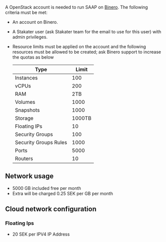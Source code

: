 
A OpenStack account is needed to run SAAP on [Binero](https://binero.com/en/). The following criteria must be met:

- An account on Binero.
- A Stakater user (ask Stakater team for the email to use for this user) with admin privileges.
- Resource limits must be applied on the account and the following resources must be allowed to be created; ask Binero support to increase the quotas as below

  | Type | Limit |
  |---|---|
  | Instances | 100 |
  | vCPUs | 200 |
  | RAM | 2TB |
  | Volumes | 1000 |
  | Snapshots | 1000 |
  | Storage | 1000TB |
  | Floating IPs | 10 |
  | Security Groups | 100 |
  | Security Groups Rules | 1000 |
  | Ports  | 5000 |
  | Routers | 10 |

## Network usage

- 5000 GB included free per month
- Extra will be charged 0.25 SEK per GB per month

## Cloud network configuration

### Floating Ips

- 20 SEK per IPV4 IP Address
